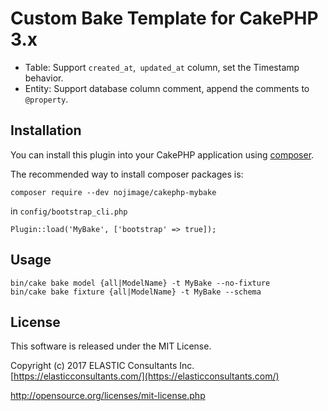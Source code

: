 # Custom Bake Template for CakePHP 3.x

- Table: Support `created_at`,` updated_at` column, set the Timestamp behavior.
- Entity: Support database column comment, append the comments to `@property`.

## Installation

You can install this plugin into your CakePHP application using [composer](http://getcomposer.org).

The recommended way to install composer packages is:

```
composer require --dev nojimage/cakephp-mybake
```

in `config/bootstrap_cli.php`

```
Plugin::load('MyBake', ['bootstrap' => true]);
```

## Usage

```
bin/cake bake model {all|ModelName} -t MyBake --no-fixture
bin/cake bake fixture {all|ModelName} -t MyBake --schema
```

## License

This software is released under the MIT License.

Copyright (c) 2017 ELASTIC Consultants Inc. [https://elasticconsultants.com/](https://elasticconsultants.com/)

http://opensource.org/licenses/mit-license.php
